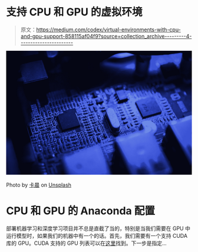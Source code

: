 # 支持 CPU 和 GPU 的虚拟环境

> 原文：<https://medium.com/codex/virtual-environments-with-cpu-and-gpu-support-858115af04f9?source=collection_archive---------4----------------------->

![](img/b081c1ca6a11f1c7c842ca080313c884.png)

Photo by [卡晨](https://unsplash.com/@awmleer?utm_source=unsplash&utm_medium=referral&utm_content=creditCopyText) on [Unsplash](https://unsplash.com/s/photos/gpu?utm_source=unsplash&utm_medium=referral&utm_content=creditCopyText)

# CPU 和 GPU 的 Anaconda 配置

部署机器学习和深度学习项目并不总是直截了当的，特别是当我们需要在 GPU 中运行模型时，如果我们的机器中有一个的话。首先，我们需要有一个支持 CUDA 库的 GPU。CUDA 支持的 GPU 列表可以在[这里](https://developer.nvidia.com/cuda-GPUs)找到。下一步是指定…